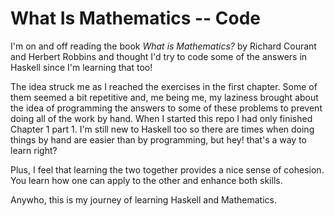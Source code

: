 # What Is Mathematics -- Code

I'm on and off reading the book *What is Mathematics?* by Richard Courant and Herbert Robbins and thought I'd try to code some of the answers in Haskell since I'm learning that too!

The idea struck me as I reached the exercises in the first chapter. Some of them seemed a bit repetitive and, me being me, my laziness brought about the idea of programming the answers to some of these problems to prevent doing all of the work by hand. When I started this repo I had only finished Chapter 1 part 1. I'm still new to Haskell too so there are times when doing things by hand are easier than by programming, but hey! that's a way to learn right?

Plus, I feel that learning the two together provides a nice sense of cohesion. You learn how one can apply to the other and enhance both skills.

Anywho, this is my journey of learning Haskell and Mathematics.
